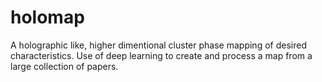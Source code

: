 # holomap
A holographic like, higher dimentional cluster phase mapping of desired characteristics. Use of deep learning to create and process a map from a large collection of papers.
